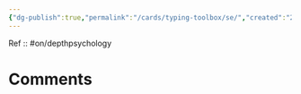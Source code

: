 ```yaml
---
{"dg-publish":true,"permalink":"/cards/typing-toolbox/se/","created":"2023-02-26T21:04:18.636+01:00","updated":"2023-04-08T13:31:23.514+02:00"}
---
```


Ref :: 
#on/depthpsychology 

# Comments 
<script src="https://utteranc.es/client.js"
        repo="Heart4sides/Comment_Section"
        issue-term="pathname"
        theme="gruvbox-dark"
        crossorigin="anonymous"
        async>
</script> 